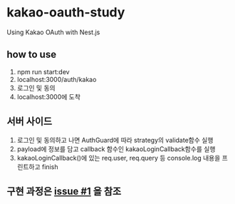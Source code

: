 # kakao-oauth-study
Using Kakao OAuth with Nest.js

## how to use 
1. npm run start:dev 
2. localhost:3000/auth/kakao
3. 로그인 및 동의 
4. localhost:3000에 도착 

## 서버 사이드 
1. 로그인 및 동의하고 나면 AuthGuard에 따라 strategy의 validate함수 실행 
2. payload에 정보를 담고 callback 함수인 kakaoLoginCallback함수를 실행 
3. kakaoLoginCallback()에 있는 req.user, req.query 등 console.log 내용을 프린트하고 finish


## 구현 과정은 [issue #1](https://github.com/seohl16/kakao-oauth-study/issues/1#issue-1322904062) 을 참조 
